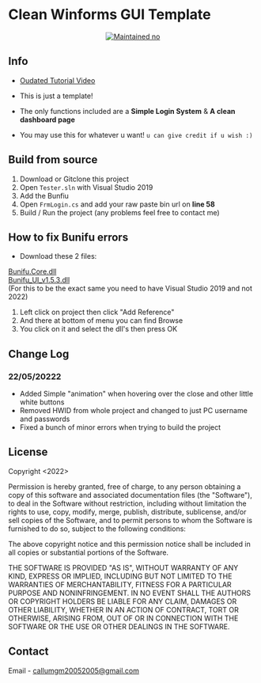# Clean Winforms GUI Template

<p align="center">
  <a href="https://github.com/falc0n2222/Cookies-Clean-GUI-Base/graphs/commit-activity">
    <img src="https://img.shields.io/badge/maintained-no-critical?style=flat-square" alt="Maintained no" />
  </a>
</p>

## Info
- [Oudated Tutorial Video](https://youtu.be/eqea8E5X-AU)

- This is just a template!
- The only functions included are a **Simple Login System** & **A clean dashboard page**
- You may use this for whatever u want! `u can give credit if u wish :)`

## Build from source
1. Download or Gitclone this project
2. Open `Tester.sln` with Visual Studio 2019
3. Add the Bunfiu
3. Open `FrmLogin.cs` and add your raw paste bin url on **line 58**
4. Build / Run the project (any problems feel free to contact me)

## How to fix Bunifu errors
- Download these 2 files:

[Bunifu.Core.dll](https://cdn.discordapp.com/attachments/946881469844946984/958073286061867018/Bunifu.Core.dll)
<br>
[Bunifu_UI_v1.5.3.dll](https://cdn.discordapp.com/attachments/946881469844946984/958073286548394095/Bunifu_UI_v1.5.3.dll)
<br>
(For this to be the exact same you need to have Visual Studio 2019 and not 2022)
<br>
1. Left click on project then click "Add Reference"
2. And there at bottom of menu you can find Browse
3. You click on it and select the dll's then press OK


## Change Log
### 22/05/20222
- Added Simple "animation" when hovering over the close and other little white buttons
- Removed HWID from whole project and changed to just PC username and passwords
- Fixed a bunch of minor errors when trying to build the project

## License
Copyright <2022> <COOKIESKUSH420>

Permission is hereby granted, free of charge, to any person obtaining a copy of this software and associated documentation files (the "Software"), to deal in the Software without restriction, including without limitation the rights to use, copy, modify, merge, publish, distribute, sublicense, and/or sell copies of the Software, and to permit persons to whom the Software is furnished to do so, subject to the following conditions:

The above copyright notice and this permission notice shall be included in all copies or substantial portions of the Software.

THE SOFTWARE IS PROVIDED "AS IS", WITHOUT WARRANTY OF ANY KIND, EXPRESS OR IMPLIED, INCLUDING BUT NOT LIMITED TO THE WARRANTIES OF MERCHANTABILITY, FITNESS FOR A PARTICULAR PURPOSE AND NONINFRINGEMENT. IN NO EVENT SHALL THE AUTHORS OR COPYRIGHT HOLDERS BE LIABLE FOR ANY CLAIM, DAMAGES OR OTHER LIABILITY, WHETHER IN AN ACTION OF CONTRACT, TORT OR OTHERWISE, ARISING FROM, OUT OF OR IN CONNECTION WITH THE SOFTWARE OR THE USE OR OTHER DEALINGS IN THE SOFTWARE.

## Contact
Email - callumgm20052005@gmail.com
